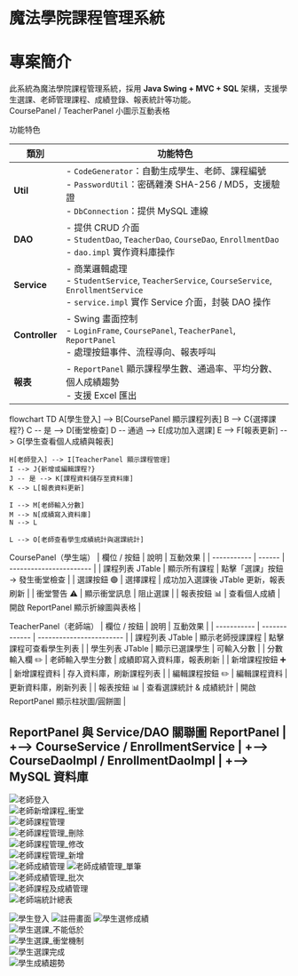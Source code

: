 # 魔法學院課程管理系統

# 專案簡介
此系統為魔法學院課程管理系統，採用 **Java Swing + MVC + SQL** 架構，支援學生選課、老師管理課程、成績登錄、報表統計等功能。  
CoursePanel / TeacherPanel 小圖示互動表格

功能特色

| 類別 | 功能特色 |
|------|----------|
| **Util** | - `CodeGenerator`：自動生成學生、老師、課程編號 <br> - `PasswordUtil`：密碼雜湊 SHA-256 / MD5，支援驗證 <br> - `DbConnection`：提供 MySQL 連線 |
| **DAO** | - 提供 CRUD 介面 <br> - `StudentDao`, `TeacherDao`, `CourseDao`, `EnrollmentDao` <br> - `dao.impl` 實作資料庫操作 |
| **Service** | - 商業邏輯處理 <br> - `StudentService`, `TeacherService`, `CourseService`, `EnrollmentService` <br> - `service.impl` 實作 Service 介面，封裝 DAO 操作 |
| **Controller** | - Swing 畫面控制 <br> - `LoginFrame`, `CoursePanel`, `TeacherPanel`, `ReportPanel` <br> - 處理按鈕事件、流程導向、報表呼叫 |
| **報表** | - `ReportPanel` 顯示課程學生數、通過率、平均分數、個人成績趨勢 <br> - 支援 Excel 匯出 |

flowchart TD
    A[學生登入] --> B[CoursePanel 顯示課程列表]
    B --> C{選擇課程?}
    C -- 是 --> D[衝堂檢查]
    D -- 通過 --> E[成功加入選課]
    E --> F[報表更新] --> G[學生查看個人成績與報表]

    H[老師登入] --> I[TeacherPanel 顯示課程管理]
    I --> J{新增或編輯課程?}
    J -- 是 --> K[課程資料儲存至資料庫]
    K --> L[報表資料更新]

    I --> M[老師輸入分數]
    M --> N[成績寫入資料庫]
    N --> L

    L --> O[老師查看學生成績統計與選課統計]
CoursePanel（學生端）
| 欄位 / 按鈕     | 說明     | 互動效果                    |
| ----------- | ------ | ----------------------- |
| 課程列表 JTable | 顯示所有課程 | 點擊「選課」按鈕 → 發生衝堂檢查       |
| 選課按鈕 🟢     | 選擇課程   | 成功加入選課後 JTable 更新，報表刷新  |
| 衝堂警告 ⚠️     | 顯示衝堂訊息 | 阻止選課                    |
| 報表按鈕 📊     | 查看個人成績 | 開啟 ReportPanel 顯示折線圖與表格 |

TeacherPanel（老師端）
| 欄位 / 按鈕     | 說明            | 互動效果                     |
| ----------- | ------------- | ------------------------ |
| 課程列表 JTable | 顯示老師授課課程      | 點擊課程可查看學生列表              |
| 學生列表 JTable | 顯示已選課學生       | 可輸入分數                    |
| 分數輸入欄 ✏️    | 老師輸入學生分數      | 成績即寫入資料庫，報表刷新            |
| 新增課程按鈕 ➕    | 新增課程資料        | 存入資料庫，刷新課程列表             |
| 編輯課程按鈕 ✏️   | 編輯課程資料        | 更新資料庫，刷新列表               |
| 報表按鈕 📊     | 查看選課統計 & 成績統計 | 開啟 ReportPanel 顯示柱狀圖/圓餅圖 |

ReportPanel 與 Service/DAO 關聯圖
ReportPanel
    |
    +--> CourseService / EnrollmentService
             |
             +--> CourseDaoImpl / EnrollmentDaoImpl
                     |
                     +--> MySQL 資料庫
---
![老師登入](pic/teacher_login.png)  
![老師新增課程_衝堂](pic/teacher_add_course_conflict.png)  
![老師課程管理](pic/teacher_course_manage.png)  
![老師課程管理_刪除](pic/teacher_course_delete.png)  
![老師課程管理_修改](pic/teacher_course_edit.png)  
![老師課程管理_新增](pic/teacher_course_add.png)  
![老師成績管理](pic/teacher_grade_manage.png) 
![老師成績管理_單筆](pic/teacher_grade_single.png)  
![老師成績管理_批次](pic/teacher_grade_batch.png)  
![老師課程及成績管理](pic/teacher_course_grade_manage.png)  
![老師端統計總表](pic/teacher_report_total.png)

![學生登入](pic/student_login.png)
![註冊畫面](pic/register.png)
![學生選修成績](pic/student_select_grade.png)  
![學生選課_不能低於](pic/student_course_invalid.png)  
![學生選課_衝堂機制](pic/student_course_conflict.png)  
![學生選課完成](pic/student_course_done.png)  
![學生成績趨勢](pic/student_grade_trend.png)

  



  







